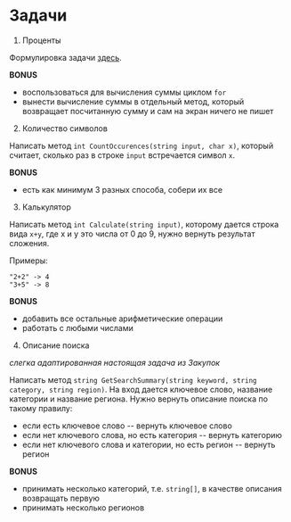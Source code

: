 Задачи
======

1. Проценты

Формулировка задачи [здесь](https://ulearn.azurewebsites.net/Course/BasicProgramming/Slide/33).

**BONUS**
* воспользоваться для вычисления суммы циклом `for`
* вынести вычисление суммы в отдельный метод, который возвращает посчитанную сумму и сам на экран ничего не пишет

2. Количество символов

Написать метод `int CountOccurences(string input, char x)`, который считает, сколько раз в строке `input` встречается символ `x`.

**BONUS**
* есть как минимум 3 разных способа, собери их все

3. Калькулятор

Написать метод `int Calculate(string input)`, которому дается строка вида `x+y`, где x и y это числа от 0 до 9, нужно вернуть результат сложения.

Примеры:
```
"2+2" -> 4
"3+5" -> 8
```

**BONUS**
* добавить все остальные арифметические операции
* работать с любыми числами

4. Описание поиска

*слегка адаптированная настоящая задача из Закупок*

Написать метод `string GetSearchSummary(string keyword, string category, string region)`. На вход дается ключевое слово, название категории и название региона. Нужно вернуть описание поиска по такому правилу:

* если есть ключевое слово -- вернуть ключевое слово
* если нет ключевого слова, но есть категория -- вернуть категорию
* если нет ключевого слова и категории, но есть регион -- вернуть регион
 
**BONUS**
* принимать несколько категорий, т.е. `string[]`, в качестве описания возвращать первую
* принимать несколько регионов
